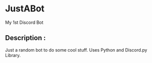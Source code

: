 # JustABot
My 1st Discord Bot


## Description :

Just a random bot to do some cool stuff.
Uses Python and Discord.py Library.